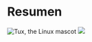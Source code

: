 # Resumen 
 ![Tux, the Linux mascot](/assets/images/tux.png)
![](https://pandao.github.io/editor.md/images/logos/editormd-logo-180x180.png)
